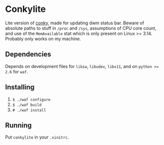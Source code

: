 # Conkylite

Lite version of [conky](https://github.com/brndnmtthws/conky),
made for updating dwm status bar. Beware of absolute paths
to stuff in `/proc` and `/sys`, assumptions of CPU core count,
and use of the `MemAvailable` stat which is only present on
Linux >= 3.14. Probably only works on my machine.

## Dependencies
Depends on development files for `libiw`, `libudev`, `libx11`,
and on `python >= 2.6` for `waf`.

## Installing
1. `$ ./waf configure`
2. `$ ./waf build`
3. `# ./waf install`

## Running
Put `conkylite` in your `.xinitrc`.